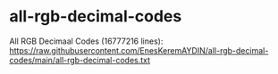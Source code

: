 # all-rgb-decimal-codes

All RGB Decimaal Codes (16777216 lines): https://raw.githubusercontent.com/EnesKeremAYDIN/all-rgb-decimal-codes/main/all-rgb-decimal-codes.txt
